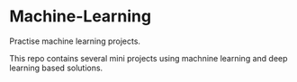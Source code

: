 # Machine-Learning
Practise machine learning projects.

This repo contains several mini projects using machnine learning and deep learning based solutions.
